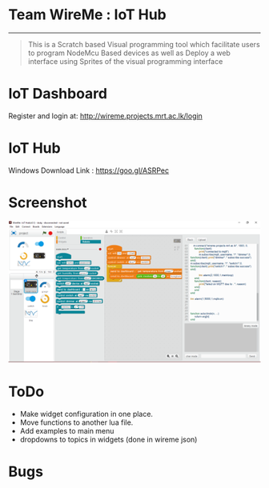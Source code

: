 Team WireMe : IoT Hub
===================
---
> This is a Scratch based Visual programming tool which facilitate users to program NodeMcu Based devices as well as Deploy a web interface using Sprites of the visual programming interface

IoT Dashboard
=============
Register and login at: http://wireme.projects.mrt.ac.lk/login

IoT Hub
=======
Windows Download Link : https://goo.gl/ASRPec

Screenshot
==========
![alt text](src/media/readme/wireme.PNG "WireMe")


ToDo
====
 - Make widget configuration in one place.
 - Move functions to another lua file.
 - Add examples to main menu
 - dropdowns to topics in widgets (done in wireme json)

Bugs
====